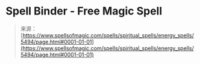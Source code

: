 <!--yml

category: 未分类

date: 2024-06-12 18:39:41

-->

# Spell Binder - Free Magic Spell

> 来源：[https://www.spellsofmagic.com/spells/spiritual_spells/energy_spells/5494/page.html#0001-01-01](https://www.spellsofmagic.com/spells/spiritual_spells/energy_spells/5494/page.html#0001-01-01)
